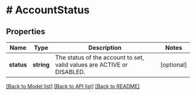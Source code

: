 # # AccountStatus

## Properties

Name | Type | Description | Notes
------------ | ------------- | ------------- | -------------
**status** | **string** | The status of the account to set, valid values are ACTIVE or DISABLED. | [optional]

[[Back to Model list]](../../README.md#models) [[Back to API list]](../../README.md#endpoints) [[Back to README]](../../README.md)
